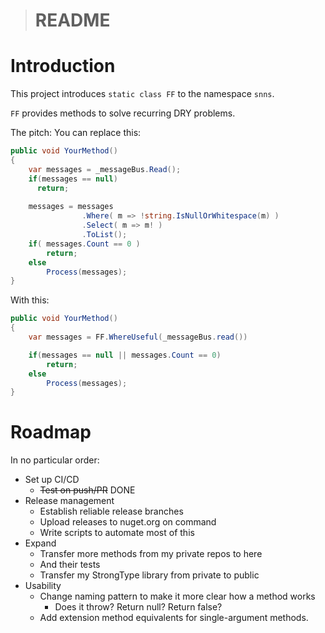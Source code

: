 > # README

# Introduction

This project introduces `static class FF` to the namespace `snns`.

`FF` provides methods to solve recurring DRY problems.

The pitch: You can replace this:

```csharp
public void YourMethod()
{
    var messages = _messageBus.Read();
    if(messages == null)
      return;
  
    messages = messages
                .Where( m => !string.IsNullOrWhitespace(m) )
                .Select( m => m! )
                .ToList();
    if( messages.Count == 0 )
        return;
    else
        Process(messages);
}
```

With this:

```csharp
public void YourMethod()
{
    var messages = FF.WhereUseful(_messageBus.read())

    if(messages == null || messages.Count == 0)
        return;
    else
        Process(messages);
}
```


# Roadmap

In no particular order:

- Set up CI/CD
  - ~~Test on push/PR~~ DONE
- Release management
  - Establish reliable release branches
  - Upload releases to nuget.org on command
  - Write scripts to automate most of this
- Expand
  - Transfer more methods from my private repos to here
  - And their tests
  - Transfer my StrongType library from private to public
- Usability
  - Change naming pattern to make it more clear how a method works
    - Does it throw? Return null? Return false?
  - Add extension method equivalents for single-argument methods.
